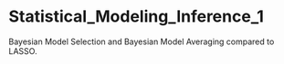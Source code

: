 # Statistical_Modeling_Inference_1
Bayesian Model Selection and Bayesian Model Averaging compared to LASSO.
